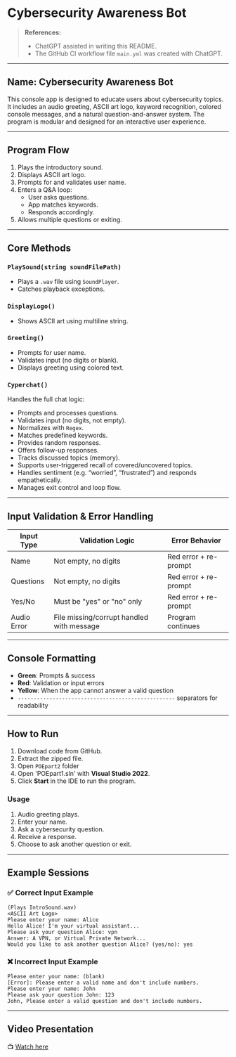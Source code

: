 
# Cybersecurity Awareness Bot

> **References:**  
> - ChatGPT assisted in writing this README.  
> - The GitHub CI workflow file `main.yml` was created with ChatGPT.

---

## Name: Cybersecurity Awareness Bot

This console app is designed to educate users about cybersecurity topics. It includes an audio greeting, ASCII art logo, keyword recognition, colored console messages, and a natural question-and-answer system. The program is modular and designed for an interactive user experience.

---

## Program Flow

1. Plays the introductory sound.
2. Displays ASCII art logo.
3. Prompts for and validates user name.
4. Enters a Q&A loop:
   - User asks questions.
   - App matches keywords.
   - Responds accordingly.
5. Allows multiple questions or exiting.

---

## Core Methods

### `PlaySound(string soundFilePath)`
- Plays a `.wav` file using `SoundPlayer`.
- Catches playback exceptions.

### `DisplayLogo()`
- Shows ASCII art using multiline string.

### `Greeting()`
- Prompts for user name.
- Validates input (no digits or blank).
- Displays greeting using colored text.

### `Cyperchat()`
Handles the full chat logic:
- Prompts and processes questions.
- Validates input (no digits, not empty).
- Normalizes with `Regex`.
- Matches predefined keywords.
- Provides random responses.
- Offers follow-up responses.
- Tracks discussed topics (memory).
- Supports user-triggered recall of covered/uncovered topics.
- Handles sentiment (e.g. “worried”, “frustrated”) and responds empathetically.
- Manages exit control and loop flow.

---

## Input Validation & Error Handling

| Input Type   | Validation Logic                            | Error Behavior |
|--------------|----------------------------------------------|----------------|
| Name         | Not empty, no digits                        | Red error + re-prompt |
| Questions    | Not empty, no digits                        | Red error + re-prompt |
| Yes/No       | Must be "yes" or "no" only              | Red error + re-prompt |
| Audio Error  | File missing/corrupt handled with message   | Program continues |

---

## Console Formatting

- **Green**: Prompts & success
- **Red**: Validation or input errors
- **Yellow**: When the app cannot answer a valid question
- `--------------------------------------------------` separators for readability

---

## How to Run

1. Download code from GitHub.
2. Extract the zipped file.
3. Open `POEpart2` folder
4. Open 'POEpart1.sln' with **Visual Studio 2022**.
4. Click **Start** in the IDE to run the program.

### Usage

1. Audio greeting plays.
2. Enter your name.
3. Ask a cybersecurity question.
4. Receive a response.
5. Choose to ask another question or exit.

---

## Example Sessions

### ✅ Correct Input Example

```
(Plays IntroSound.wav)
<ASCII Art Logo>
Please enter your name: Alice
Hello Alice! I'm your virtual assistant...
Please ask your question Alice: vpn
Answer: A VPN, or Virtual Private Network...
Would you like to ask another question Alice? (yes/no): yes
```

### ❌ Incorrect Input Example

```
Please enter your name: (blank)
[Error]: Please enter a valid name and don't include numbers.
Please enter your name: John
Please ask your question John: 123
John, Please enter a valid question and don't include numbers.
```

---

## Video Presentation

📺 [Watch here](https://youtu.be/hDKWbGg1cfo)
